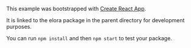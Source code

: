 This example was bootstrapped with [Create React App](https://github.com/facebook/create-react-app).

It is linked to the elora package in the parent directory for development purposes.

You can run `npm install` and then `npm start` to test your package.
